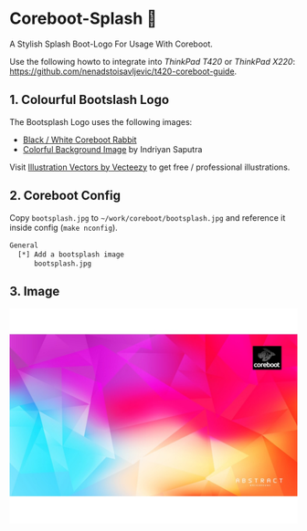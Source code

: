 # Coreboot-Splash :gem:
A Stylish Splash Boot-Logo For Usage With Coreboot.

Use the following howto to integrate into *ThinkPad T420* or *ThinkPad X220*:
https://github.com/nenadstoisavljevic/t420-coreboot-guide.

## 1. Colourful Bootslash Logo

The Bootsplash Logo uses the following images:

- <a href="https://github.com/Thrilleratplay/bootsplash-coreboot">Black / White Coreboot Rabbit</a>
- <a href="https://www.vecteezy.com/vector-art/24739467-free-vector-abstract-colorful-geometric-shape-design-background">Colorful Background Image</a> by Indriyan Saputra

Visit <a href="https://www.vecteezy.com/free-vector/illustration">Illustration Vectors by Vecteezy</a> to get free / professional illustrations.

## 2. Coreboot Config

Copy `bootsplash.jpg` to `~/work/coreboot/bootsplash.jpg` and reference it inside config (`make nconfig`).

```
General
  [*] Add a bootsplash image
      bootsplash.jpg
```
## 3. Image

![Display Image](https://github.com/clauspruefer/coreboot-splash/blob/main/bootsplash.jpg?raw=true)
